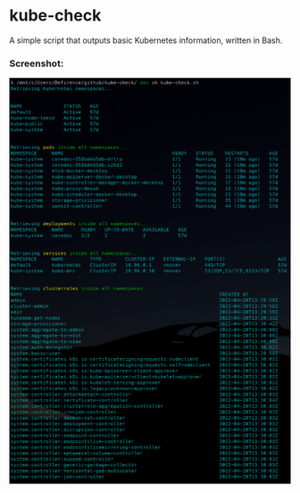 # kube-check

A simple script that outputs basic Kubernetes information, written in Bash.

### Screenshot:

![Screenshot of the code](https://github.com/Defirence/kube-check/blob/dev/kubecheck.png)
